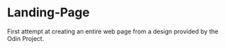 # Landing-Page
First attempt at creating an entire web page from a design provided by the Odin Project. 
